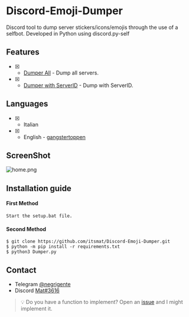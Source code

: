 # Discord-Emoji-Dumper
Discord tool to dump server stickers/icons/emojis through the use of a selfbot. Developed in Python using discord.py-self

## Features
- [x] - [Dumper All](https://github.com/itsmat/Discord-Emoji-Dumper) - Dump all servers.
- [x] - [Dumper with ServerID](https://github.com/itsmat/Discord-Emoji-Dumper) - Dump with ServerID.

## Languages
- [x] - Italian
- [x] - English - [gangstertoppen](https://github.com/gangstertoppen/Discord-Emoji-Dumper)

## ScreenShot
![home.png](https://cdn.discordapp.com/attachments/1035898991893811212/1052655467303813221/Image.png)

## Installation guide

#### First Method
```
Start the setup.bat file.
```

#### Second Method
```
$ git clone https://github.com/itsmat/Discord-Emoji-Dumper.git
$ python -m pip install -r requirements.txt
$ python3 Dumper.py
```

## Contact
- Telegram [@negrigente](https://t.me/negrigente)
- Discord [Mat#3616](https://github.com/itsmat)

> 💡 Do you have a function to implement? Open an [issue](https://github.com/itsmat/Discord-Emoji-Dumper/issues/new) and I might implement it.
